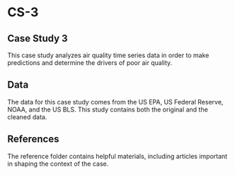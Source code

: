 # CS-3
## Case Study 3
This case study analyzes air quality time series data in order to make predictions and determine the drivers of poor air quality.

## Data
The data for this case study comes from the US EPA, US Federal Reserve, NOAA, and the US BLS. This study contains both the original and the cleaned data.

## References
The reference folder contains helpful materials, including articles important in shaping the context of the case.


